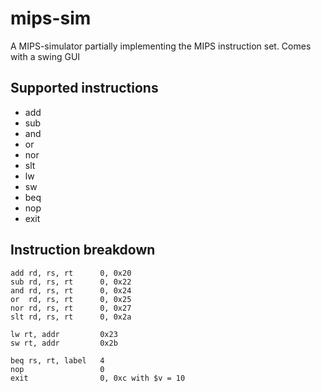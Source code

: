 # mips-sim
A MIPS-simulator partially implementing the MIPS instruction set.
Comes with a swing GUI


## Supported instructions
* add
* sub
* and
* or
* nor
* slt
* lw
* sw
* beq
* nop
* exit

## Instruction breakdown
    add rd, rs, rt      0, 0x20
    sub rd, rs, rt      0, 0x22
    and rd, rs, rt      0, 0x24
    or  rd, rs, rt      0, 0x25
    nor rd, rs, rt      0, 0x27
    slt rd, rs, rt      0, 0x2a

    lw rt, addr         0x23
    sw rt, addr         0x2b    

    beq rs, rt, label   4
    nop                 0
    exit                0, 0xc with $v = 10